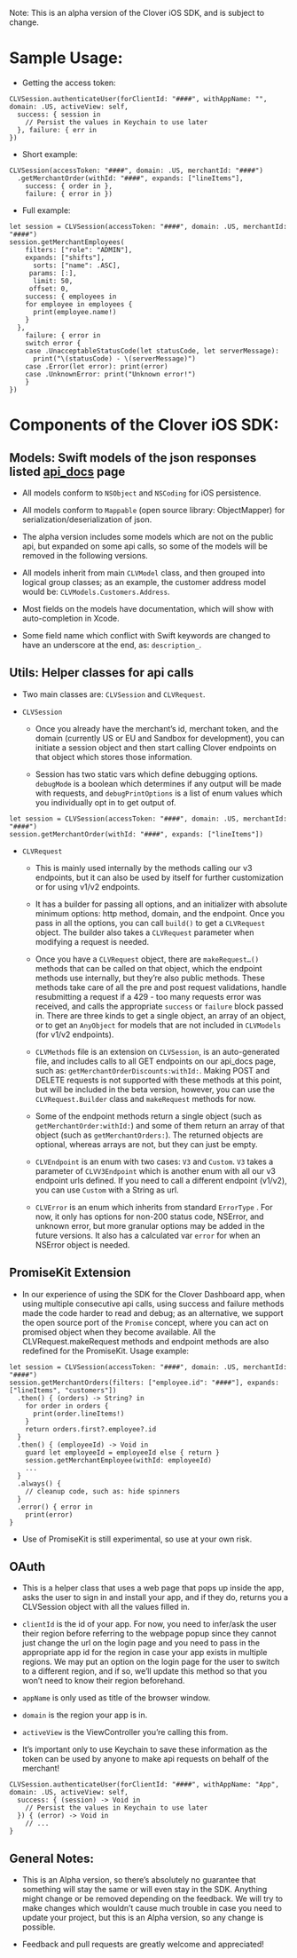 
Note: This is an alpha version of the Clover iOS SDK, and is subject to change.

# Sample Usage:

- Getting the access token:

```
CLVSession.authenticateUser(forClientId: "####", withAppName: "", domain: .US, activeView: self,
  success: { session in
    // Persist the values in Keychain to use later
  }, failure: { err in
})
```

- Short example:

```
CLVSession(accessToken: "####", domain: .US, merchantId: "####")
  .getMerchantOrder(withId: "####", expands: ["lineItems"],
    success: { order in },
    failure: { error in })
```

- Full example:

```
let session = CLVSession(accessToken: "####", domain: .US, merchantId: "####")
session.getMerchantEmployees(
  	filters: ["role": "ADMIN"],
  	expands: ["shifts"],
  	  sorts: ["name": .ASC],
     params: [:],
      limit: 50,
     offset: 0,
    success: { employees in
    for employee in employees {
      print(employee.name!)
    }
  },
    failure: { error in
    switch error {
    case .UnacceptableStatusCode(let statusCode, let serverMessage):
      print("\(statusCode) - \(serverMessage)")
    case .Error(let error): print(error)
    case .UnknownError: print("Unknown error!")
    }
})
```

# Components of the Clover iOS SDK:

## Models: Swift models of the json responses listed [api_docs](https://www.clover.com/api_docs) page

- All models conform to `NSObject` and `NSCoding` for iOS persistence.

- All models conform to `Mappable`  (open source library: ObjectMapper) for serialization/deserialization of json.

- The alpha version includes some models which are not on the public api, but expanded on some api calls, so some of the models will be removed in the following versions.

- All models inherit from main `CLVModel`  class, and then grouped into logical group classes; as an example, the customer address model would be: `CLVModels.Customers.Address`.

- Most fields on the models have documentation, which will show with auto-completion in Xcode.

- Some field name which conflict with Swift keywords are changed to have an underscore at the end, as: `description_`.

## Utils: Helper classes for api calls

- Two main classes are: `CLVSession` and `CLVRequest`.

- `CLVSession`

  - Once you already have the merchant’s id, merchant token, and the domain (currently US or EU and Sandbox for development), you can initiate a session object and then start calling Clover endpoints on that object which stores those information.

  - Session has two static vars which define debugging options. `debugMode` is a boolean which determines if any output will be made with requests, and `debugPrintOptions` is a list of enum values which you individually opt in to get output of.

```
let session = CLVSession(accessToken: "####", domain: .US, merchantId: "####")
session.getMerchantOrder(withId: "####", expands: ["lineItems"])
```

- `CLVRequest`

  - This is mainly used internally by the methods calling our v3 endpoints, but it can also be used by itself for further customization or for using v1/v2 endpoints.

  - It has a builder for passing all options, and an initializer with absolute minimum options: http method, domain, and the endpoint. Once you pass in all the options, you   can call `build()` to get a `CLVRequest` object. The builder also takes a `CLVRequest` parameter when modifying a request is needed.

  - Once you have a `CLVRequest` object, there are `makeRequest…()` methods that can be called on that object, which the endpoint methods use internally, but they’re also public methods. These methods take care of all the pre and post request validations, handle resubmitting a request if a 429 - too many requests error was received, and calls the appropriate `success` or `failure` block passed in. There are three kinds to get a single object, an array of an object, or to get an `AnyObject` for models that are not included in `CLVModels` (for v1/v2 endpoints).

  - `CLVMethods` file is an extension on `CLVSession`, is an auto-generated file, and includes calls to all GET endpoints on our api_docs page, such as: `getMerchantOrderDiscounts:withId:`. Making POST and DELETE requests is not supported with these methods at this point, but will be included in the beta version, however, you can use the `CLVRequest.Builder` class and `makeRequest` methods for now.

  - Some of the endpoint methods return a single object (such as `getMerchantOrder:withId:`) and some of them return an array of that object (such as `getMerchantOrders:`). The returned objects are optional, whereas arrays are not, but they can just be empty.

  - `CLVEndpoint` is an enum with two cases: `V3` and `Custom`. `V3` takes a parameter of `CLVV3Endpoint` which is another enum with all our v3 endpoint urls defined. If you need to call a different endpoint (v1/v2), you can use `Custom` with a String as url.

  - `CLVError` is an enum which inherits from standard `ErrorType` . For now, it only has options for non-200 status code, NSError, and unknown error, but more granular options may be added in the future versions. It also has a calculated var `error` for when an NSError object is needed.

## PromiseKit Extension

- In our experience of using the SDK for the Clover Dashboard app, when using multiple consecutive api calls, using success and failure methods made the code harder to read and debug; as an alternative, we support the open source port of the `Promise` concept, where you can act on promised object when they become available. All the CLVRequest.makeRequest methods and endpoint methods are also redefined for the PromiseKit. Usage example:

```
let session = CLVSession(accessToken: "####", domain: .US, merchantId: "####")
session.getMerchantOrders(filters: ["employee.id": "####"], expands: ["lineItems", "customers"])
  .then() { (orders) -> String? in
    for order in orders {
      print(order.lineItems!)
    }
    return orders.first?.employee?.id
  }
  .then() { (employeeId) -> Void in
    guard let employeeId = employeeId else { return }
    session.getMerchantEmployee(withId: employeeId)
    ...
  }
  .always() {
    // cleanup code, such as: hide spinners
  }
  .error() { error in
    print(error)
}
```

- Use of PromiseKit is still experimental, so use at your own risk.

## OAuth

- This is a helper class that uses a web page that pops up inside the app, asks the user to sign in and install your app, and if they do, returns you a CLVSession object with all the values filled in.

- `clientId` is the id of your app. For now, you need to infer/ask the user their region before referring to the webpage popup since they cannot just change the url on the login page and you need to pass in the appropriate app id for the region in case your app exists in multiple regions. We may put an option on the login page for the user to switch to a different region, and if so, we’ll update this method so that you won’t need to know their region beforehand.

- `appName` is only used as title of the browser window.

- `domain` is the region your app is in.

- `activeView` is the ViewController you’re calling this from.

- It’s important only to use Keychain to save these information as the token can be used by anyone to make api requests on behalf of the merchant!

```
CLVSession.authenticateUser(forClientId: "####", withAppName: "App", domain: .US, activeView: self,
  success: { (session) -> Void in
    // Persist the values in Keychain to use later
  }) { (error) -> Void in
    // ...
}
```

## General Notes:

- This is an Alpha version, so there’s absolutely no guarantee that something will stay the same or will even stay in the SDK. Anything might change or be removed depending on the feedback. We will try to make changes which wouldn’t cause much trouble in case you need to update your project, but this is an Alpha version, so any change is possible.

- Feedback and pull requests are greatly welcome and appreciated!
